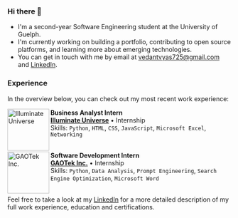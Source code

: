 ### Hi there 👋
- I'm a second-year Software Engineering student at the University of Guelph.
- I'm currently working on building a portfolio, contributing to open source platforms, and learning more about emerging technologies.
- You can get in touch with me by email at [vedantvyas725@gmail.com](mailto:vedantvyas725@gmail.com) and [LinkedIn](https://www.linkedin.com/in/vedant-vyas5/).

### Experience
In the overview below, you can check out my most recent work experience:

[<img align="left" height="94px" width="94px" alt="Illuminate Universe" src="https://static.wixstatic.com/media/214bdb_fb38c107f4194c6e9fdd50704f2b704e~mv2.png?raw=true"/>](https://www.illuminateuniverse.com/)

**Business Analyst Intern** \
[**Illuminate Universe**](https://www.illuminateuniverse.com/) • Internship \
Skills: `Python`, `HTML`, `CSS`, `JavaScript`, `Microsoft Excel`, `Networking`
<br/>
<br/>

[<img align="left" height="94px" width="94px" alt="GAOTek Inc." src="https://media.licdn.com/dms/image/C510BAQGg0dos_fVHhA/company-logo_200_200/0/1567998421321?e=2147483647&v=beta&t=qJF4b2hOJGyrtP158heJVXVJRaPwWcfINlH8nb44GaA?raw=true"/>](https://www.gaotek.com/)

**Software Development Intern** \
[**GAOTek Inc.**](https://www.gaotek.com/) • Internship \
Skills: `Python`, `Data Analysis`, `Prompt Engineering`, `Search Engine Optimization`, `Microsoft Word`
<br/>
<br/>

Feel free to take a look at my [LinkedIn](https://www.linkedin.com/in/vedant-vyas5/) for a more detailed description of my full work experience, education and certifications.
